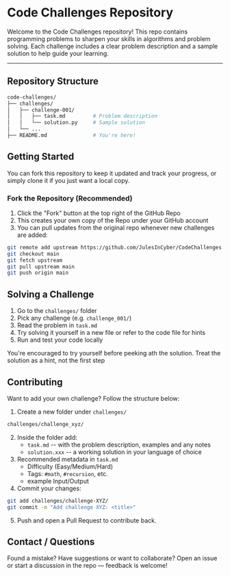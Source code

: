 # Code Challenges Repository

Welcome to the Code Challenges repository! This repo contains programming problems to sharpen your skills in algorithms and problem solving.
Each challenge includes a clear problem description and a sample solution to help guide your learning.

---

## Repository Structure

```bash
code-challenges/
├── challenges/
│   ├── challenge-001/
│   │   ├── task.md         # Problem description
│   │   └── solution.py     # Sample solution
│   └── ...
├── README.md               # You're here!
```

## Getting Started

You can fork this repository to keep it updated and track your progress, or simply clone it if you just want a local copy.

### Fork the Repository (Recommended)

1. Click the "Fork" button at the top right of the GitHub Repo
2. This creates your own copy of the Repo under your GitHub account
3. You can pull updates from the original repo whenever new challenges are added:

```bash
git remote add upstream https://github.com/JulesInCyber/CodeChallenges.git
git checkout main
git fetch upstream
git pull upstream main
git push origin main
```

## Solving a Challenge

1. Go to the `challenges/` folder
2. Pick any challenge (e.g. `challenge_001/`)
3. Read the problem in `task.md`
4. Try solving it yourself in a new file or refer to the code file for hints
5. Run and test your code locally

You're encouraged to try yourself before peeking ath the solution.
Treat the solution as a hint, not the first step

## Contributing

Want to add your own challenge? Follow the structure below:

1. Create a new folder under `challenges/`

```bash
challenges/challenge_xyz/
```

2. Inside the folder add:
   - `task.md` -- with the problem description, examples and any notes
   - `solution.xxx` -- a working solution in your language of choice
3. Recommended metadata in `task.md`
   - Difficulty (Easy/Medium/Hard)
   - Tags: `#math`, `#recursion`, etc.
   - example Input/Output
4. Commit your changes:

```bash
git add challenges/challenge-XYZ/
git commit -m "Add challenge XYZ: <title>"
```

5. Push and open a Pull Request to contribute back.

## Contact / Questions

Found a mistake? Have suggestions or want to collaborate?
Open an issue or start a discussion in the repo — feedback is welcome!
